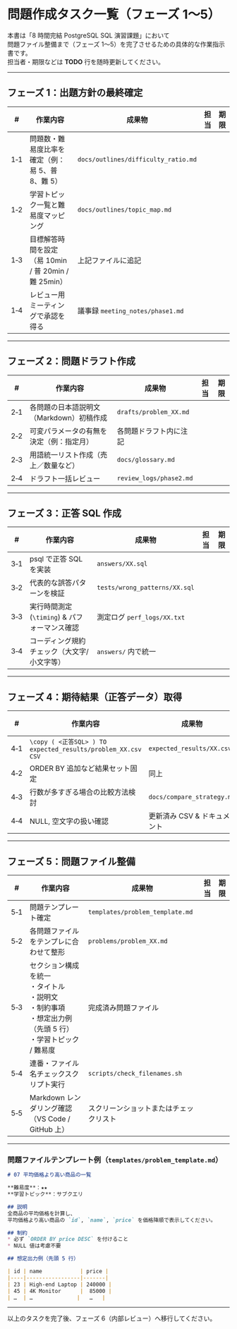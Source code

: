 # 問題作成タスク一覧（フェーズ 1〜5）

本書は「8 時間完結 PostgreSQL SQL 演習課題」において  
問題ファイル整備まで（フェーズ 1〜5）を完了させるための具体的な作業指示書です。  
担当者・期限などは **TODO** 行を随時更新してください。

---

## フェーズ 1：出題方針の最終確定

| #   | 作業内容                                                   | 成果物                                     | 担当 | 期限 |
|-----|------------------------------------------------------------|--------------------------------------------|------|------|
| 1‑1 | 問題数・難易度比率を確定（例：易 5、普 8、難 5）           | `docs/outlines/difficulty_ratio.md`        |      |      |
| 1‑2 | 学習トピック一覧と難易度マッピング                         | `docs/outlines/topic_map.md`               |      |      |
| 1‑3 | 目標解答時間を設定（易 10min / 普 20min / 難 25min）       | 上記ファイルに追記                         |      |      |
| 1‑4 | レビュー用ミーティングで承認を得る                         | 議事録 `meeting_notes/phase1.md`           |      |      |

---

## フェーズ 2：問題ドラフト作成

| #   | 作業内容                                                             | 成果物                          | 担当 | 期限 |
|-----|----------------------------------------------------------------------|---------------------------------|------|------|
| 2‑1 | 各問題の日本語説明文（Markdown）初稿作成                             | `drafts/problem_XX.md`          |      |      |
| 2‑2 | 可変パラメータの有無を決定（例：指定月）                             | 各問題ドラフト内に注記          |      |      |
| 2‑3 | 用語統一リスト作成（売上／数量など）                                 | `docs/glossary.md`              |      |      |
| 2‑4 | ドラフト一括レビュー                                                 | `review_logs/phase2.md`         |      |      |

---

## フェーズ 3：正答 SQL 作成

| #   | 作業内容                                                      | 成果物                              | 担当 | 期限 |
|-----|---------------------------------------------------------------|-------------------------------------|------|------|
| 3‑1 | psql で正答 SQL を実装                                        | `answers/XX.sql`                    |      |      |
| 3‑2 | 代表的な誤答パターンを検証                                    | `tests/wrong_patterns/XX.sql`       |      |      |
| 3‑3 | 実行時間測定 (`\timing`) & パフォーマンス確認                  | 測定ログ `perf_logs/XX.txt`         |      |      |
| 3‑4 | コーディング規約チェック（大文字/小文字等）                   | `answers/` 内で統一                 |      |      |

---

## フェーズ 4：期待結果（正答データ）取得

| #   | 作業内容                                                                                     | 成果物                                | 担当 | 期限 |
|-----|----------------------------------------------------------------------------------------------|---------------------------------------|------|------|
| 4‑1 | `\copy ( <正答SQL> ) TO expected_results/problem_XX.csv CSV`                                 | `expected_results/XX.csv`             |      |      |
| 4‑2 | ORDER BY 追加など結果セット固定                                                               | 同上                                  |      |      |
| 4‑3 | 行数が多すぎる場合の比較方法検討                                                             | `docs/compare_strategy.md`            |      |      |
| 4‑4 | NULL, 空文字の扱い確認                                                                       | 更新済み CSV & ドキュメント           |      |      |

---

## フェーズ 5：問題ファイル整備

| #   | 作業内容                                                                                                     | 成果物                          | 担当 | 期限 |
|-----|--------------------------------------------------------------------------------------------------------------|---------------------------------|------|------|
| 5‑1 | 問題テンプレート確定                                                                                        | `templates/problem_template.md` |      |      |
| 5‑2 | 各問題ファイルをテンプレに合わせて整形                                                                      | `problems/problem_XX.md`        |      |      |
| 5‑3 | セクション構成を統一<br>・タイトル<br>・説明文<br>・制約事項<br>・想定出力例（先頭 5 行）<br>・学習トピック / 難易度 | 完成済み問題ファイル            |      |      |
| 5‑4 | 連番・ファイル名チェックスクリプト実行                                                                      | `scripts/check_filenames.sh`     |      |      |
| 5‑5 | Markdown レンダリング確認（VS Code / GitHub 上）                                                             | スクリーンショットまたはチェックリスト |      |      |

---

### 問題ファイルテンプレート例（`templates/problem_template.md`）

```markdown
# 07 平均価格より高い商品の一覧

**難易度**：★★  
**学習トピック**：サブクエリ

## 説明
全商品の平均価格を計算し、  
平均価格より高い商品の `id`, `name`, `price` を価格降順で表示してください。

## 制約
* 必ず `ORDER BY price DESC` を付けること
* NULL 値は考慮不要

## 想定出力例（先頭 5 行）

| id | name            | price |
|----|-----------------|-------|
| 23 | High-end Laptop | 240000 |
| 45 | 4K Monitor      |  85000 |
| …  | …              |   …   |
```

---

以上のタスクを完了後、フェーズ 6（内部レビュー）へ移行してください。
